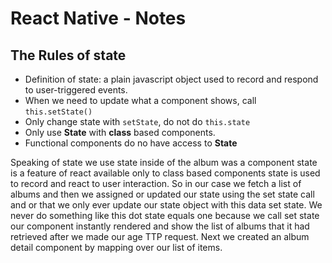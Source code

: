 # React Native - Notes

## The Rules of state

- Definition of state: a plain javascript object used to record and respond to user-triggered events.
- When we need to update what a component shows, call `this.setState()`
- Only change state with `setState`, do not do `this.state`
- Only use **State** with **class** based components.
- Functional components do no have access to **State**

Speaking of state we use state inside of the album was a component state is a feature of react available
only to class based components state is used to record and react to user interaction.
So in our case we fetch a list of albums and then we assigned or updated our state using the set state
call and or that we only ever update our state object with this data set state.
We never do something like this dot state equals one because we call set state our component instantly
rendered and show the list of albums that it had retrieved after we made our age TTP request.
Next we created an album detail component by mapping over our list of items.